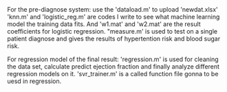 ##
For the pre-diagnose system:
use the 'dataload.m' to upload 'newdat.xlsx'
'knn.m' and 'logistic_reg.m' are codes I write to see what machine learning model the training data fits. And 'w1.mat' and 'w2.mat' are the result coefficients for logistic regression.
"measure.m' is used to test on a single patient diagnose and gives the results of hypertention risk and blood sugar risk.


For regression model of the final result:
'regression.m' is used for cleaning the data set, calculate predict ejection fraction and finally analyze different regression models on it.
'svr_trainer.m' is a called function file gonna to be uesd in regression.
